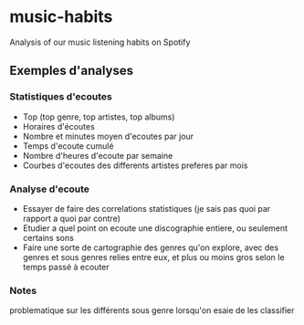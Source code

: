 # music-habits
 Analysis of our music listening habits on Spotify

## Exemples d'analyses

### Statistiques d'ecoutes
 - Top (top genre, top artistes, top albums)
 - Horaires d'écoutes
 - Nombre et minutes moyen d'ecoutes par jour
 - Temps d'ecoute cumulé
 - Nombre d'heures d'ecoute par semaine
 - Courbes d'ecoutes des differents artistes preferes par mois

### Analyse d'ecoute
 - Essayer de faire des correlations statistiques (je sais pas quoi par rapport a quoi par contre)
 - Etudier a quel point on ecoute une discographie entiere, ou seulement certains sons
 - Faire une sorte de cartographie des genres qu'on explore, avec des genres et sous genres relies entre eux, et plus ou moins gros selon le temps passé à ecouter
 
 
### Notes
problematique sur les différents sous genre lorsqu'on esaie de les classifier